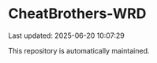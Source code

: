 # CheatBrothers-WRD

Last updated: 2025-06-20 10:07:29

This repository is automatically maintained.

